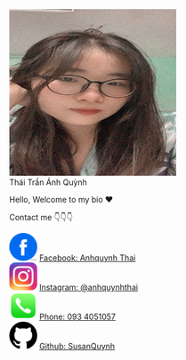 <!DOCTYPE html>
<html lang="en">
<head>
  <meta charset="UTF-8">
  <meta http-equiv="X-UA-Compatible" content="IE=edge">
  <meta name="viewport" content="width=device-width, initial-scale=1.0">
  <title>Thái Trần Ánh Quỳnh</title>
  <link rel="stylesheet" href="style.css">
</head>
<body>
  <div class="image-and-name">
    <img src="images/AQThai.jpg" alt="Hình Thái Trần Ánh Quỳnh" width="300" height="300">
    <div class="name">Thái Trần Ánh Quỳnh</div>
  </div>
  <div class="description">
      <p>Hello, Welcome to my bio ❤️</p>
      <p>Contact me 👇👇👇</p>
  </div>
  <div class="content">
      <div class="btn facebook">
        <img src="/images/facebook-logo.png" alt="Facebook" width="50" height="50">
            <a href="https://www.facebook.com/anhquynh.thai.9" target="_blank">     
                Facebook: Anhquynh Thai      
              <a>     
      </div>
      <div class="btn instagram">
        <img src="images/instagram-logo.jpg" alt="" width="50" height="50">
          <a href="https://www.instagram.com/anhquynhthai/" target="_blank">
              Instagram: @anhquynhthai 
          </a>
      </div>
      <div class="btn phone">
        <img src="images/phone-logo.png" alt="" width="50" height="50">
          <a href="tel:0934051057">Phone: 093 4051057 </a>
      </div>
      <div class="btn github">
        <img src="images/github-logo.png" alt="" width="50" height="50">
        <a href="https://github.com/SusanQuynh" target="_blank">
          Github: SusanQuynh 
        </a>
      </div>
  </div>
</body>
</html>
